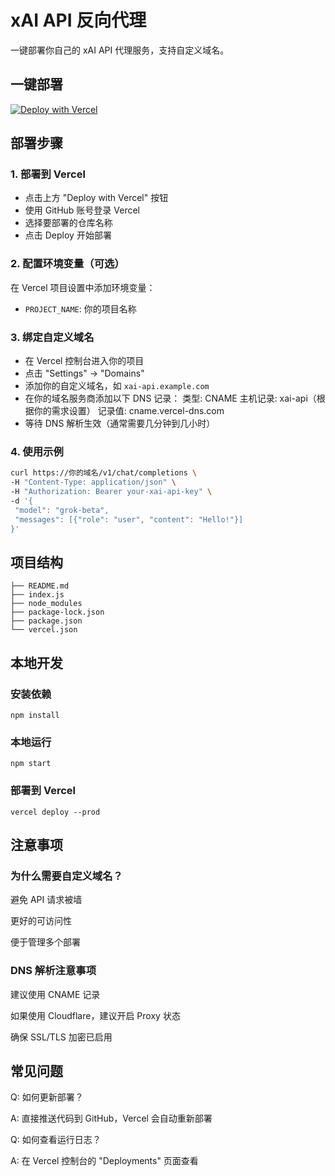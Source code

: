 # xAI API 反向代理

一键部署你自己的 xAI API 代理服务，支持自定义域名。

## 一键部署

<a href="https://vercel.com/new/clone?repository-url=https://github.com/gtjyj/xai-reverse-proxy-vercel&project-name=xai-reverse-proxy&repository-name=xai-reverse-proxy-vercel&demo-title=xAI%20API%20Proxy&demo-description=Simple%20reverse%20proxy%20for%20xAI%20API" rel="noopener" target="_blank" style="cursor: pointer;">
  <img src="https://vercel.com/button" alt="Deploy with Vercel"/>
</a>

## 部署步骤

### 1. 部署到 Vercel
- 点击上方 "Deploy with Vercel" 按钮
- 使用 GitHub 账号登录 Vercel
- 选择要部署的仓库名称
- 点击 Deploy 开始部署

### 2. 配置环境变量（可选）
在 Vercel 项目设置中添加环境变量：
- `PROJECT_NAME`: 你的项目名称

### 3. 绑定自定义域名
- 在 Vercel 控制台进入你的项目
- 点击 "Settings" -> "Domains"
- 添加你的自定义域名，如 `xai-api.example.com`
- 在你的域名服务商添加以下 DNS 记录：
	类型: CNAME
	主机记录: xai-api（根据你的需求设置）
	记录值: cname.vercel-dns.com
- 等待 DNS 解析生效（通常需要几分钟到几小时）

### 4. 使用示例

```bash
curl https://你的域名/v1/chat/completions \
-H "Content-Type: application/json" \
-H "Authorization: Bearer your-xai-api-key" \
-d '{
 "model": "grok-beta",
 "messages": [{"role": "user", "content": "Hello!"}]
}'
```

## 项目结构
```
├── README.md
├── index.js
├── node_modules
├── package-lock.json
├── package.json
└── vercel.json
```

## 本地开发
### 安装依赖
```
npm install
```
### 本地运行
```
npm start
```
### 部署到 Vercel
```
vercel deploy --prod
```
## 注意事项
### 为什么需要自定义域名？
避免 API 请求被墙

更好的可访问性

便于管理多个部署

### DNS 解析注意事项
建议使用 CNAME 记录

如果使用 Cloudflare，建议开启 Proxy 状态

确保 SSL/TLS 加密已启用

## 常见问题
Q: 如何更新部署？

A: 直接推送代码到 GitHub，Vercel 会自动重新部署

Q: 如何查看运行日志？

A: 在 Vercel 控制台的 "Deployments" 页面查看

